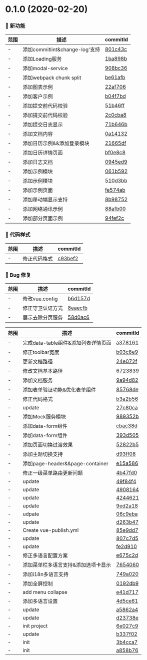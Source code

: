 # 0.1.0 (2020-02-20)

### 🌟 新功能
范围|描述|commitId
--|--|--
 - | 添加commitlint&change-log'支持 | [801c43c](https://github.com/zct1989/vue-web-service/commit/801c43c)
 - | 添加Loading服务 | [1ba898b](https://github.com/zct1989/vue-web-service/commit/1ba898b)
 - | 添加modal-service | [908bc36](https://github.com/zct1989/vue-web-service/commit/908bc36)
 - | 添加webpack chunk split | [be61afb](https://github.com/zct1989/vue-web-service/commit/be61afb)
 - | 添加图表示例 | [22af706](https://github.com/zct1989/vue-web-service/commit/22af706)
 - | 添加客户示例 | [b04f7bd](https://github.com/zct1989/vue-web-service/commit/b04f7bd)
 - | 添加提交前代码校验 | [51b46ff](https://github.com/zct1989/vue-web-service/commit/51b46ff)
 - | 添加提交前代码校验 | [2c0cba8](https://github.com/zct1989/vue-web-service/commit/2c0cba8)
 - | 添加提交日志显示 | [71b646b](https://github.com/zct1989/vue-web-service/commit/71b646b)
 - | 添加文档内容 | [0a14132](https://github.com/zct1989/vue-web-service/commit/0a14132)
 - | 添加日历示例&&添加登录模块 | [21665df](https://github.com/zct1989/vue-web-service/commit/21665df)
 - | 添加日历详情页面 | [bf0e8c8](https://github.com/zct1989/vue-web-service/commit/bf0e8c8)
 - | 添加日志文档 | [0945ed9](https://github.com/zct1989/vue-web-service/commit/0945ed9)
 - | 添加示例模块 | [061b592](https://github.com/zct1989/vue-web-service/commit/061b592)
 - | 添加示例模块 | [510d3bb](https://github.com/zct1989/vue-web-service/commit/510d3bb)
 - | 添加示例页面 | [fe574ab](https://github.com/zct1989/vue-web-service/commit/fe574ab)
 - | 添加移动端显示支持 | [8b98752](https://github.com/zct1989/vue-web-service/commit/8b98752)
 - | 添加网络通讯示例 | [88afb00](https://github.com/zct1989/vue-web-service/commit/88afb00)
 - | 添加部分页面示例 | [94fef2c](https://github.com/zct1989/vue-web-service/commit/94fef2c)


### 🎨 代码样式
范围|描述|commitId
--|--|--
 - | 修正代码格式 | [c93bef2](https://github.com/zct1989/vue-web-service/commit/c93bef2)


### 🐛 Bug 修复
范围|描述|commitId
--|--|--
 - | 修改vue.config | [b6d157d](https://github.com/zct1989/vue-web-service/commit/b6d157d)
 - | 修正守卫认证方式 | [8eaecfb](https://github.com/zct1989/vue-web-service/commit/8eaecfb)
 - | 展示去除分页服务 | [58d0ac6](https://github.com/zct1989/vue-web-service/commit/58d0ac6)


范围|描述|commitId
--|--|--
 - | 完成data-table组件&添加列表详情页面 | [a378161](https://github.com/zct1989/vue-web-service/commit/a378161)
 - | 修正toolbar宽度 | [b03c8e9](https://github.com/zct1989/vue-web-service/commit/b03c8e9)
 - | 更新文档路径 | [24e072f](https://github.com/zct1989/vue-web-service/commit/24e072f)
 - | 修改文档基本路径 | [6723839](https://github.com/zct1989/vue-web-service/commit/6723839)
 - | 添加文档服务 | [9a94d82](https://github.com/zct1989/vue-web-service/commit/9a94d82)
 - | 添加表单验证功能&优化表单组件 | [85768de](https://github.com/zct1989/vue-web-service/commit/85768de)
 - | 修正代码格式 | [b3a2b56](https://github.com/zct1989/vue-web-service/commit/b3a2b56)
 - | update | [27c80ca](https://github.com/zct1989/vue-web-service/commit/27c80ca)
 - | 添加Mock服务模块 | [989352b](https://github.com/zct1989/vue-web-service/commit/989352b)
 - | 添加data-form组件 | [cbac38d](https://github.com/zct1989/vue-web-service/commit/cbac38d)
 - | 添加data-form组件 | [393d505](https://github.com/zct1989/vue-web-service/commit/393d505)
 - | 添加页面切换过渡效果 | [52822b5](https://github.com/zct1989/vue-web-service/commit/52822b5)
 - | 添加主题切换支持 | [d93ff08](https://github.com/zct1989/vue-web-service/commit/d93ff08)
 - | 添加page-header&&page-container | [e15a586](https://github.com/zct1989/vue-web-service/commit/e15a586)
 - | 修正一级菜单路由更新问题 | [4b47fd0](https://github.com/zct1989/vue-web-service/commit/4b47fd0)
 - | update | [49f84f4](https://github.com/zct1989/vue-web-service/commit/49f84f4)
 - | update | [4908164](https://github.com/zct1989/vue-web-service/commit/4908164)
 - | update | [4244621](https://github.com/zct1989/vue-web-service/commit/4244621)
 - | update | [9ed2a18](https://github.com/zct1989/vue-web-service/commit/9ed2a18)
 - | udpate | [06c9eba](https://github.com/zct1989/vue-web-service/commit/06c9eba)
 - | update | [d263b47](https://github.com/zct1989/vue-web-service/commit/d263b47)
 - | Create vue-publish.yml | [85e9dd7](https://github.com/zct1989/vue-web-service/commit/85e9dd7)
 - | update | [807c7d5](https://github.com/zct1989/vue-web-service/commit/807c7d5)
 - | update | [fe2d910](https://github.com/zct1989/vue-web-service/commit/fe2d910)
 - | 修正多语言配置方案 | [e675c2d](https://github.com/zct1989/vue-web-service/commit/e675c2d)
 - | 添加菜单栏多语言支持&添加选项卡显示 | [7654060](https://github.com/zct1989/vue-web-service/commit/7654060)
 - | 添加i18n多语言支持 | [749a020](https://github.com/zct1989/vue-web-service/commit/749a020)
 - | 添加全屏控制 | [0192db9](https://github.com/zct1989/vue-web-service/commit/0192db9)
 - | add menu collapse | [e41d717](https://github.com/zct1989/vue-web-service/commit/e41d717)
 - | 添加多语言设置 | [4d5ce61](https://github.com/zct1989/vue-web-service/commit/4d5ce61)
 - | update | [a5862a4](https://github.com/zct1989/vue-web-service/commit/a5862a4)
 - | update | [d23738e](https://github.com/zct1989/vue-web-service/commit/d23738e)
 - | init project | [6e027c9](https://github.com/zct1989/vue-web-service/commit/6e027c9)
 - | update | [b337f02](https://github.com/zct1989/vue-web-service/commit/b337f02)
 - | init | [3b4cca7](https://github.com/zct1989/vue-web-service/commit/3b4cca7)
 - | init | [a858b76](https://github.com/zct1989/vue-web-service/commit/a858b76)

